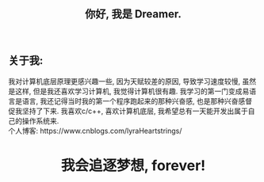 <h2 align="center">你好, 我是 Dreamer. </h2>
<br/>
<h2>关于我:</h2>
我对计算机底层原理更感兴趣一些, 因为天赋较差的原因, 导致学习速度较慢, 虽然是这样, 但是我还喜欢学习计算机, 我觉得计算机很有趣. 我学习的第一门变成易语言是语言, 我还记得当时我的第一个程序跑起来的那种兴奋感, 也是那种兴奋感督促我坚持了下来. 我喜欢c/c++, 喜欢计算机底层, 我希望总有一天能开发出属于自己的操作系统来.<br />
个人博客: https://www.cnblogs.com/lyraHeartstrings/
<h1 align="center">我会追逐梦想, forever!</h1>
<br/>
<br>
